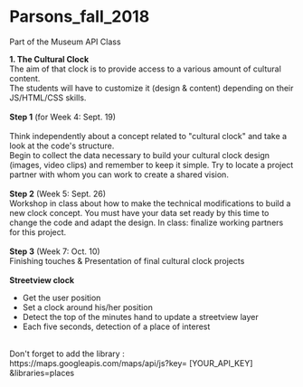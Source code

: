 # Parsons_fall_2018
Part of the Museum API Class

<b>1. The Cultural Clock</b><br/>
The aim of that clock is to provide access to a various amount of cultural content.<br/>
The students will have to customize it (design & content) depending on their JS/HTML/CSS skills.
<br/>
<br/>
<b>Step 1</b> (for Week 4: Sept. 19)<br/>
<br/>
Think independently about a concept related to "cultural clock" and take a look at the code's structure.<br/>
Begin to collect the data necessary to build your cultural clock design (images, video clips) and remember to keep it simple. Try to locate a project partner with whom you can work to create a shared vision.<br/>
<br/>
<b>Step 2</b> (Week 5: Sept. 26)<br/>
 Workshop in class about how to make the technical modifications to build a new clock concept. You must have your data set ready by this time to change the code and adapt the design. In class: finalize working partners for this project. <br/>
<br/>
<b>Step 3</b> (Week 7: Oct. 10)<br/>
Finishing touches & Presentation of final cultural clock projects<br>
<br>
<b>Streetview clock</b><br/>
- Get the user position<br/>
- Set a clock around his/her position<br/>
- Detect the top of the minutes hand to update a streetview layer<br/>
- Each five seconds, detection of a place of interest<br/>
<br/>
Don't forget to add the library :<br/>
https://maps.googleapis.com/maps/api/js?key= [YOUR_API_KEY] &libraries=places
